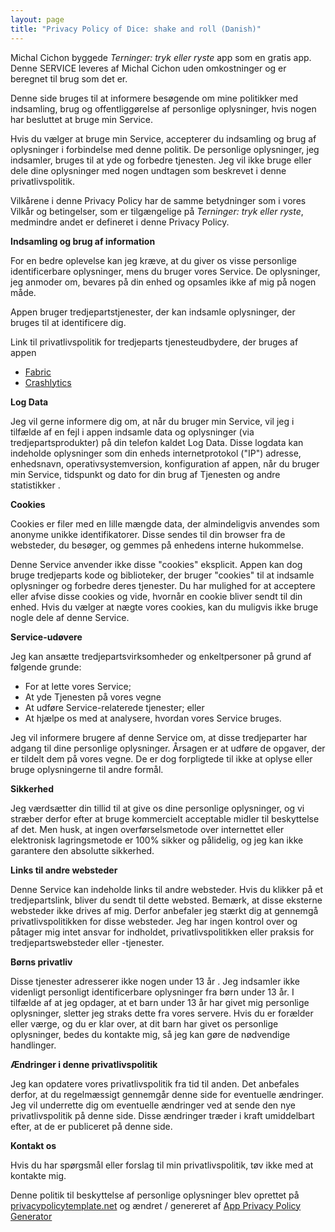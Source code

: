 ```yaml
---
layout: page
title: "Privacy Policy of Dice: shake and roll (Danish)"
---
```


Michal Cichon byggede *Terninger: tryk eller ryste* app som en gratis app. Denne SERVICE leveres af Michal Cichon uden omkostninger og er beregnet til brug som det er.

Denne side bruges til at informere besøgende om mine politikker med indsamling, brug og offentliggørelse af personlige oplysninger, hvis nogen har besluttet at bruge min Service.

Hvis du vælger at bruge min Service, accepterer du indsamling og brug af oplysninger i forbindelse med denne politik. De personlige oplysninger, jeg indsamler, bruges til at yde og forbedre tjenesten. Jeg vil ikke bruge eller dele dine oplysninger med nogen undtagen som beskrevet i denne privatlivspolitik.

Vilkårene i denne Privacy Policy har de samme betydninger som i vores Vilkår og betingelser, som er tilgængelige på *Terninger: tryk eller ryste*, medmindre andet er defineret i denne Privacy Policy.

**Indsamling og brug af information**

For en bedre oplevelse kan jeg kræve, at du giver os visse personlige identificerbare oplysninger, mens du bruger vores Service. De oplysninger, jeg anmoder om, bevares på din enhed og opsamles ikke af mig på nogen måde.

Appen bruger tredjepartstjenester, der kan indsamle oplysninger, der bruges til at identificere dig.

Link til privatlivspolitik for tredjeparts tjenesteudbydere, der bruges af appen

* [Fabric](https://fabric.io/privacy)
* [Crashlytics](https://try.crashlytics.com/terms/privacy-policy.pdf)

**Log Data**

Jeg vil gerne informere dig om, at når du bruger min Service, vil jeg i tilfælde af en fejl i appen indsamle data og oplysninger (via tredjepartsprodukter) på din telefon kaldet Log Data. Disse logdata kan indeholde oplysninger som din enheds internetprotokol ("IP") adresse, enhedsnavn, operativsystemversion, konfiguration af appen, når du bruger min Service, tidspunkt og dato for din brug af Tjenesten og andre statistikker .

**Cookies**

Cookies er filer med en lille mængde data, der almindeligvis anvendes som anonyme unikke identifikatorer. Disse sendes til din browser fra de websteder, du besøger, og gemmes på enhedens interne hukommelse.

Denne Service anvender ikke disse "cookies" eksplicit. Appen kan dog bruge tredjeparts kode og biblioteker, der bruger "cookies" til at indsamle oplysninger og forbedre deres tjenester. Du har mulighed for at acceptere eller afvise disse cookies og vide, hvornår en cookie bliver sendt til din enhed. Hvis du vælger at nægte vores cookies, kan du muligvis ikke bruge nogle dele af denne Service.

**Service-udøvere**

Jeg kan ansætte tredjepartsvirksomheder og enkeltpersoner på grund af følgende grunde:

* For at lette vores Service;
* At yde Tjenesten på vores vegne
* At udføre Service-relaterede tjenester; eller
* At hjælpe os med at analysere, hvordan vores Service bruges.

Jeg vil informere brugere af denne Service om, at disse tredjeparter har adgang til dine personlige oplysninger. Årsagen er at udføre de opgaver, der er tildelt dem på vores vegne. De er dog forpligtede til ikke at oplyse eller bruge oplysningerne til andre formål.

**Sikkerhed**

Jeg værdsætter din tillid til at give os dine personlige oplysninger, og vi stræber derfor efter at bruge kommercielt acceptable midler til beskyttelse af det. Men husk, at ingen overførselsmetode over internettet eller elektronisk lagringsmetode er 100% sikker og pålidelig, og jeg kan ikke garantere den absolutte sikkerhed.

**Links til andre websteder**

Denne Service kan indeholde links til andre websteder. Hvis du klikker på et tredjepartslink, bliver du sendt til dette websted. Bemærk, at disse eksterne websteder ikke drives af mig. Derfor anbefaler jeg stærkt dig at gennemgå privatlivspolitikken for disse websteder. Jeg har ingen kontrol over og påtager mig intet ansvar for indholdet, privatlivspolitikken eller praksis for tredjepartswebsteder eller -tjenester.

**Børns privatliv**

Disse tjenester adresserer ikke nogen under 13 år \. Jeg indsamler ikke videnligt personligt identificerbare oplysninger fra børn under 13 år. I tilfælde af at jeg opdager, at et barn under 13 år har givet mig personlige oplysninger, sletter jeg straks dette fra vores servere. Hvis du er forælder eller værge, og du er klar over, at dit barn har givet os personlige oplysninger, bedes du kontakte mig, så jeg kan gøre de nødvendige handlinger.

**Ændringer i denne privatlivspolitik**

Jeg kan opdatere vores privatlivspolitik fra tid til anden. Det anbefales derfor, at du regelmæssigt gennemgår denne side for eventuelle ændringer. Jeg vil underrette dig om eventuelle ændringer ved at sende den nye privatlivspolitik på denne side. Disse ændringer træder i kraft umiddelbart efter, at de er publiceret på denne side.

**Kontakt os**

Hvis du har spørgsmål eller forslag til min privatlivspolitik, tøv ikke med at kontakte mig.

Denne politik til beskyttelse af personlige oplysninger blev oprettet på [privacypolicytemplate.net](https://privacypolicytemplate.net) og ændret / genereret af [App Privacy Policy Generator](https://app-privacy-policy-generator.firebaseapp.com/)